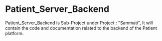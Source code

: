 # Patient_Server_Backend

Patient_Server_Backend is Sub-Project under Project : "Sammati", It will contain the code and documentation related to the backend of the Patient platform.
